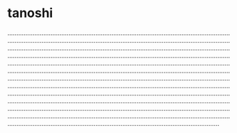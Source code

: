 # tanoshi

......................................................................................................................................................................................................................................................................................................................................................................................................................................................................................................................................................................................................................................................................................................................................................................................................................................................................................................................................................................................................................................................................................................................................................................................................................................................................................................................................................................................................................................................................................................................................................................................................................................................................